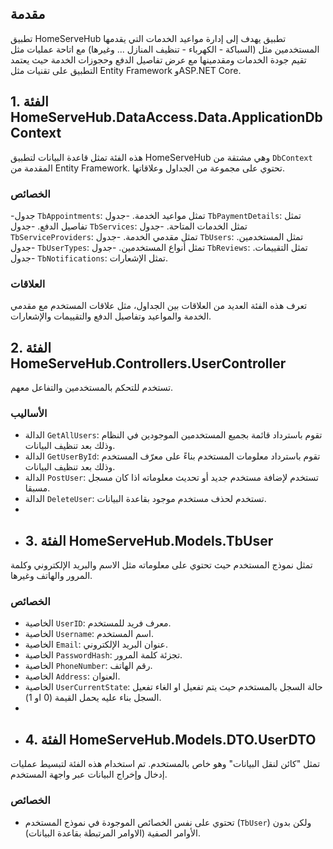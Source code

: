 ## مقدمة

تطبيق HomeServeHub  تطبيق يهدف إلى إدارة مواعيد الخدمات التي يقدمها المستخدمين مثل (السباكة - الكهرباء - تنظيف المنازل ... وغيرها) مع اتاحة عمليات مثل تقيم جودة الخدمات ومقدمينها مع عرض تفاصيل الدفع وحجوزات الخدمة حيث يعتمد التطبيق على تقنيات مثل Entity Framework وASP.NET Core.

## 1. الفئة HomeServeHub.DataAccess.Data.ApplicationDbContext

هذه الفئة تمثل قاعدة البيانات لتطبيق HomeServeHub وهي مشتقة من `DbContext` المقدمة من Entity Framework. تحتوي على مجموعة من الجداول وعلاقاتها.

### الخصائص

-جدول `TbAppointments`: تمثل مواعيد الخدمة.
-جدول `TbPaymentDetails`: تمثل تفاصيل الدفع.
-جدول `TbServices`: تمثل الخدمات المتاحة.
-جدول `TbServiceProviders`: تمثل مقدمي الخدمة.
-جدول `TbUsers`: تمثل المستخدمين.
-جدول `TbUserTypes`: تمثل أنواع المستخدمين.
-جدول `TbReviews`: تمثل التقييمات.
-جدول `TbNotifications`: تمثل الإشعارات.
### العلاقات

تعرف هذه الفئة العديد من العلاقات بين الجداول، مثل علاقات المستخدم مع مقدمي الخدمة والمواعيد وتفاصيل الدفع والتقييمات والإشعارات.

## 2. الفئة HomeServeHub.Controllers.UserController

تستخدم للتحكم بالمستخدمين والتفاعل معهم.

### الأساليب

- الدالة `GetAllUsers`: تقوم باسترداد قائمة بجميع المستخدمين الموجودين في النظام وذلك بعد تنظيف البيانات.
- الدالة `GetUserById`: تقوم باسترداد معلومات المستخدم بناءً على معرّف المستخدم وذلك بعد تنظيف البيانات.
- الدالة `PostUser`: تستخدم لإضافة مستخدم جديد أو تحديث معلوماته اذا كان مسجل مسبقا.
- الدالة `DeleteUser`: تستخدم لحذف مستخدم موجود بقاعدة البيانات.
- 
- ## 3. الفئة HomeServeHub.Models.TbUser

 تمثل نموذج المستخدم حيث تحتوي على معلوماته مثل الاسم والبريد الإلكتروني وكلمة المرور والهاتف وغيرها.

### الخصائص

- الخاصية `UserID`: معرف فريد للمستخدم.
- الخاصية `Username`: اسم المستخدم.
- الخاصية `Email`: عنوان البريد الإلكتروني.
- الخاصية `PasswordHash`: تجزئة كلمة المرور.
- الخاصية `PhoneNumber`: رقم الهاتف.
- الخاصية `Address`: العنوان.
- الخاصية `UserCurrentState`: حالة السجل بالمستخدم حيث يتم تفعيل او الغاء تفعيل السجل بناء عليه يحمل القيمة (0 او 1).
- 
- ## 4. الفئة HomeServeHub.Models.DTO.UserDTO

تمثل "كائن لنقل البيانات" وهو خاص بالمستخدم. تم استخدام هذه الفئة لتبسيط عمليات إدخال وإخراج البيانات عبر واجهة المستخدم.
### الخصائص

- تحتوي على نفس الخصائص الموجودة في نموذج المستخدم (`TbUser`) ولكن بدون الأوامر الصفية (الاوامر المرتبطة بقاعدة البيانات).





